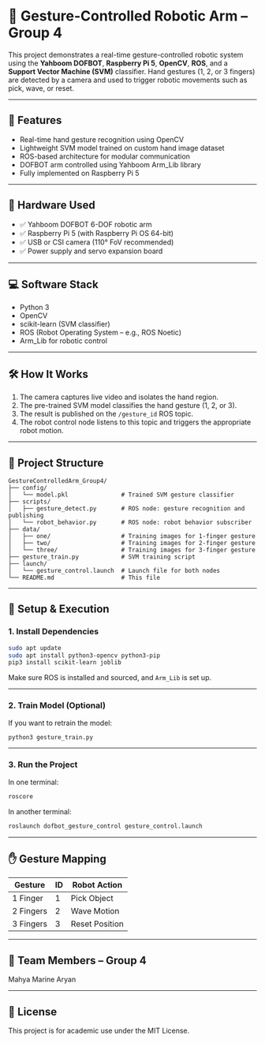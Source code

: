 
# 🤖 Gesture-Controlled Robotic Arm – Group 4

This project demonstrates a real-time gesture-controlled robotic system using the **Yahboom DOFBOT**, **Raspberry Pi 5**, **OpenCV**, **ROS**, and a **Support Vector Machine (SVM)** classifier. Hand gestures (1, 2, or 3 fingers) are detected by a camera and used to trigger robotic movements such as pick, wave, or reset.

---

## 📌 Features

- Real-time hand gesture recognition using OpenCV
- Lightweight SVM model trained on custom hand image dataset
- ROS-based architecture for modular communication
- DOFBOT arm controlled using Yahboom Arm_Lib library
- Fully implemented on Raspberry Pi 5

---

## 🧩 Hardware Used

- ✅ Yahboom DOFBOT 6-DOF robotic arm  
- ✅ Raspberry Pi 5 (with Raspberry Pi OS 64-bit)  
- ✅ USB or CSI camera (110° FoV recommended)  
- ✅ Power supply and servo expansion board  

---

## 💻 Software Stack

- Python 3  
- OpenCV  
- scikit-learn (SVM classifier)  
- ROS (Robot Operating System – e.g., ROS Noetic)  
- Arm_Lib for robotic control  

---

## 🛠 How It Works

1. The camera captures live video and isolates the hand region.
2. The pre-trained SVM model classifies the hand gesture (1, 2, or 3).
3. The result is published on the `/gesture_id` ROS topic.
4. The robot control node listens to this topic and triggers the appropriate robot motion.

---

## 📂 Project Structure

```
GestureControlledArm_Group4/
├── config/
│   └── model.pkl               # Trained SVM gesture classifier
├── scripts/
│   ├── gesture_detect.py       # ROS node: gesture recognition and publishing
│   └── robot_behavior.py       # ROS node: robot behavior subscriber
├── data/
│   ├── one/                    # Training images for 1-finger gesture
│   ├── two/                    # Training images for 2-finger gesture
│   └── three/                  # Training images for 3-finger gesture
├── gesture_train.py            # SVM training script
├── launch/
│   └── gesture_control.launch  # Launch file for both nodes
└── README.md                   # This file
```

---

## 🚀 Setup & Execution

### 1. Install Dependencies

```bash
sudo apt update
sudo apt install python3-opencv python3-pip
pip3 install scikit-learn joblib
```

Make sure ROS is installed and sourced, and `Arm_Lib` is set up.

---

### 2. Train Model (Optional)

If you want to retrain the model:

```bash
python3 gesture_train.py
```

---

### 3. Run the Project

In one terminal:

```bash
roscore
```

In another terminal:

```bash
roslaunch dofbot_gesture_control gesture_control.launch
```

---

## ✋ Gesture Mapping

| Gesture | ID | Robot Action       |
|---------|----|--------------------|
| 1 Finger | 1 | Pick Object        |
| 2 Fingers | 2 | Wave Motion        |
| 3 Fingers | 3 | Reset Position     |

---



## 🧪 Team Members – Group 4

Mahya
Marine
Aryan

---

## 📄 License

This project is for academic use under the MIT License.

